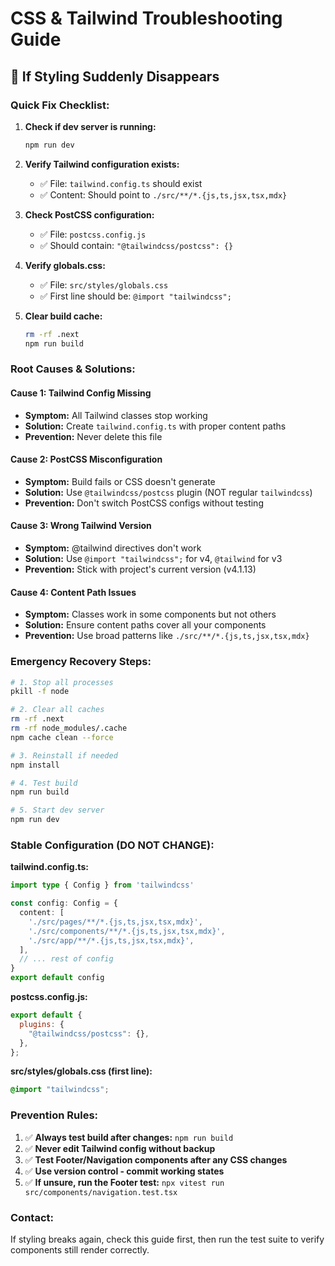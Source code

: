 # CSS & Tailwind Troubleshooting Guide

## 🚨 If Styling Suddenly Disappears

### **Quick Fix Checklist:**

1. **Check if dev server is running:**
   ```bash
   npm run dev
   ```

2. **Verify Tailwind configuration exists:**
   - ✅ File: `tailwind.config.ts` should exist
   - ✅ Content: Should point to `./src/**/*.{js,ts,jsx,tsx,mdx}`

3. **Check PostCSS configuration:**
   - ✅ File: `postcss.config.js`
   - ✅ Should contain: `"@tailwindcss/postcss": {}`

4. **Verify globals.css:**
   - ✅ File: `src/styles/globals.css`
   - ✅ First line should be: `@import "tailwindcss";`

5. **Clear build cache:**
   ```bash
   rm -rf .next
   npm run build
   ```

### **Root Causes & Solutions:**

#### **Cause 1: Tailwind Config Missing**
- **Symptom:** All Tailwind classes stop working
- **Solution:** Create `tailwind.config.ts` with proper content paths
- **Prevention:** Never delete this file

#### **Cause 2: PostCSS Misconfiguration**
- **Symptom:** Build fails or CSS doesn't generate
- **Solution:** Use `@tailwindcss/postcss` plugin (NOT regular `tailwindcss`)
- **Prevention:** Don't switch PostCSS configs without testing

#### **Cause 3: Wrong Tailwind Version**
- **Symptom:** @tailwind directives don't work
- **Solution:** Use `@import "tailwindcss";` for v4, `@tailwind` for v3
- **Prevention:** Stick with project's current version (v4.1.13)

#### **Cause 4: Content Path Issues**
- **Symptom:** Classes work in some components but not others
- **Solution:** Ensure content paths cover all your components
- **Prevention:** Use broad patterns like `./src/**/*.{js,ts,jsx,tsx,mdx}`

### **Emergency Recovery Steps:**

```bash
# 1. Stop all processes
pkill -f node

# 2. Clear all caches
rm -rf .next
rm -rf node_modules/.cache
npm cache clean --force

# 3. Reinstall if needed
npm install

# 4. Test build
npm run build

# 5. Start dev server
npm run dev
```

### **Stable Configuration (DO NOT CHANGE):**

**tailwind.config.ts:**
```typescript
import type { Config } from 'tailwindcss'

const config: Config = {
  content: [
    './src/pages/**/*.{js,ts,jsx,tsx,mdx}',
    './src/components/**/*.{js,ts,jsx,tsx,mdx}',
    './src/app/**/*.{js,ts,jsx,tsx,mdx}',
  ],
  // ... rest of config
}
export default config
```

**postcss.config.js:**
```javascript
export default {
  plugins: {
    "@tailwindcss/postcss": {},
  },
};
```

**src/styles/globals.css (first line):**
```css
@import "tailwindcss";
```

### **Prevention Rules:**

1. ✅ **Always test build after changes:** `npm run build`
2. ✅ **Never edit Tailwind config without backup**
3. ✅ **Test Footer/Navigation components after any CSS changes**
4. ✅ **Use version control - commit working states**
5. ✅ **If unsure, run the Footer test:** `npx vitest run src/components/navigation.test.tsx`

### **Contact:**
If styling breaks again, check this guide first, then run the test suite to verify components still render correctly.